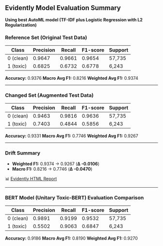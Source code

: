 ## Evidently Model Evaluation Summary

**Using best AutoML model (TF-IDF plus Logistic Regression with L2 Regularization)**

### Reference Set (Original Test Data)

| Class     | Precision | Recall | F1-score | Support |
| --------- | --------- | ------ | -------- | ------- |
| 0 (clean) | 0.9647    | 0.9661 | 0.9654   | 57,735  |
| 1 (toxic) | 0.6825    | 0.6732 | 0.6778   | 6,243   |

**Accuracy:** 0.9376
**Macro Avg F1:** 0.8216
**Weighted Avg F1:** 0.9374

---

### Changed Set (Augmented Test Data)

| Class     | Precision | Recall | F1-score | Support |
| --------- | --------- | ------ | -------- | ------- |
| 0 (clean) | 0.9463    | 0.9816 | 0.9636   | 57,735  |
| 1 (toxic) | 0.7403    | 0.4844 | 0.5856   | 6,243   |

**Accuracy:** 0.9331
**Macro Avg F1:** 0.7746
**Weighted Avg F1:** 0.9267

---

### Drift Summary

* **Weighted F1:** 0.9374 → 0.9267 (**Δ -0.0106**)
* **Macro F1:** 0.8216 → 0.7746 (**Δ -0.0470**)

📊 [Evidently HTML Report](evidently_text_moderation_ref_vs_changed.html)

---

### BERT Model (Unitary Toxic-BERT) Evaluation Comparison

| Class     | Precision | Recall | F1-score | Support |
| --------- | --------- | ------ | -------- | ------- |
| 0 (clean) | 0.9891    | 0.9199 | 0.9532   | 57,735  |
| 1 (toxic) | 0.5502    | 0.9063 | 0.6847   | 6,243   |

**Accuracy:** 0.9186
**Macro Avg F1:** 0.8190
**Weighted Avg F1:** 0.9270
